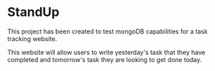 # StandUp

This project has been created to test mongoDB capabilities for a task tracking website.

This website will allow users to write yesterday's task that they have completed and tomorrow's task they are looking to get done today.
